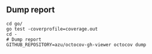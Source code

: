 ## Dump report

```angular2html
cd go/
go test -coverprofile=coverage.out
cd -
# Dump report
GITHUB_REPOSITORY=azu/octocov-gh-viewer octocov dump
```
